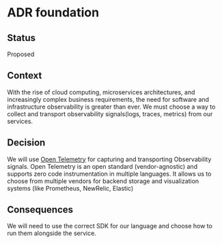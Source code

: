# ADR foundation

## Status
Proposed

## Context
With the rise of cloud computing, microservices architectures, and increasingly complex business requirements, the need for software and infrastructure observability is greater than ever.
We must choose a way to collect and transport observability signals(logs, traces, metrics) from our services.

## Decision
We will use [Open Telemetry](https://opentelemetry.io/docs/what-is-opentelemetry) for capturing and transporting Observability signals.
Open Telemetry is an open standard (vendor-agnostic) and supports zero code instrumentation in multiple languages.
It allows us to choose from multiple vendors for backend storage and visualization systems (like Prometheus, NewRelic, Elastic)   

## Consequences
We will need to use the correct SDK for our language and choose how to run them alongside the service. 